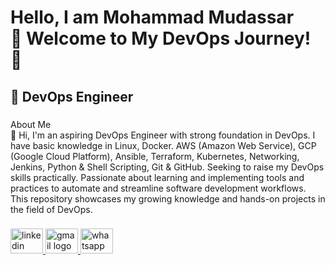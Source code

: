 <h1 align="left">Hello, I am Mohammad Mudassar<br>🌟 Welcome to My DevOps Journey! 🚀</h1>

###

<h2 align="left">🚀 DevOps Engineer</h2>

###

<p align="left">About Me<br>👋 Hi, I'm an aspiring DevOps Engineer with strong foundation in DevOps. I have basic knowledge in Linux, Docker. AWS (Amazon Web Service), GCP (Google Cloud Platform), Ansible, Terraform, Kubernetes, Networking, Jenkins, Python & Shell Scripting, Git & GitHub. Seeking to raise my DevOps skills practically. Passionate about learning and implementing tools and practices to automate and streamline software development workflows. This repository showcases my growing knowledge and hands-on projects in the field of DevOps.</p>

###

<div align="left">
  <a href="https://linkedin.com/in/mohammad-mudassar-663a69252" target="_blank">
    <img src="https://raw.githubusercontent.com/maurodesouza/profile-readme-generator/master/src/assets/icons/social/linkedin/default.svg" width="52" height="40" alt="linkedin logo"  />
  </a>
  <a href="mudassirishaq8@gmail.com" target="_blank">
    <img src="https://raw.githubusercontent.com/maurodesouza/profile-readme-generator/master/src/assets/icons/social/gmail/default.svg" width="52" height="40" alt="gmail logo"  />
  </a>
  <a href="+923029530978" target="_blank">
    <img src="https://raw.githubusercontent.com/maurodesouza/profile-readme-generator/master/src/assets/icons/social/whatsapp/default.svg" width="52" height="40" alt="whatsapp logo"  />
  </a>
</div>

###
